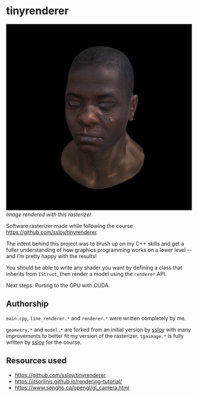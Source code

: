 # tinyrenderer

![](images/african_head.jpg)
*Image rendered with this rasterizer.*

Software rasterizer made while following the course https://github.com/ssloy/tinyrenderer.

The intent behind this project was to brush up on my C++ skills and get a fuller understanding of how graphics programming works on a lower level -- and I'm pretty happy with the results!

You should be able to write any shader you want by defining a class that inherits from `IStruct`, then render a model using the `renderer` API.

Next steps: Porting to the GPU with CUDA.

## Authorship

`main.cpp`, `line_renderer.*` and `renderer.*` were written completely by me. 

`geometry.*` and `model.*` are forked from an initial version by [ssloy](https://github.com/ssloy/) with many improvements to better fit my version of the rasterizer. `tgaimage.*` is fully written by [ssloy](https://github.com/ssloy/) for the course. 

## Resources used
- https://github.com/ssloy/tinyrenderer
- https://jtsorlinis.github.io/rendering-tutorial/
- https://www.songho.ca/opengl/gl_camera.html
